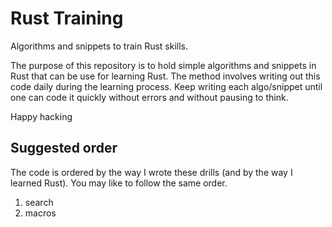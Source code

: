 Rust Training
=============

Algorithms and snippets to train Rust skills.

The purpose of this repository is to hold simple algorithms and snippets in Rust
that can be use for learning Rust.  The method involves writing out this code
daily during the learning process.  Keep writing each algo/snippet until one can
code it quickly without errors and without pausing to think.

Happy hacking

## Suggested order

The code is ordered by the way I wrote these drills (and by the way I learned
Rust).  You may like to follow the same order.

1. search
2. macros
